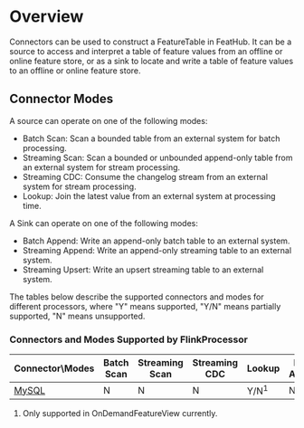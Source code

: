 # Overview

Connectors can be used to construct a FeatureTable in FeatHub. It can be a 
source to access and interpret a table of feature values from an offline or online 
feature store, or as a sink to locate and write a table of feature values to an offline 
or online feature store. 

## Connector Modes

A source can operate on one of the following modes:
- Batch Scan: Scan a bounded table from an external system for batch processing.
- Streaming Scan: Scan a bounded or unbounded append-only table from an external system 
  for stream processing.
- Streaming CDC: Consume the changelog stream from an external system for stream 
  processing.
- Lookup: Join the latest value from an external system at processing time.

A Sink can operate on one of the following modes:
- Batch Append: Write an append-only batch table to an external system.
- Streaming Append: Write an append-only streaming table to an external system.
- Streaming Upsert: Write an upsert streaming table to an external system.


The tables below describe the supported connectors and modes for different processors, 
where "Y" means supported, "Y/N" means partially supported, "N" means unsupported.

### Connectors and Modes Supported by FlinkProcessor

| Connector\Modes   | Batch Scan | Streaming Scan | Streaming CDC | Lookup          | Batch Append | Streaming Append | Streaming Upsert |
|-------------------|------------|----------------|---------------|-----------------|--------------|------------------|------------------|
| [MySQL](mysql.md) | N          | N              | N             | Y/N<sup>1</sup> | N            | Y                | Y                |

1. Only supported in OnDemandFeatureView currently.
